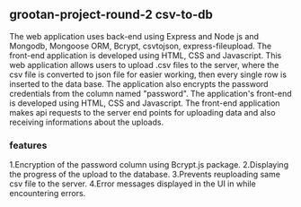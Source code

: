 ## grootan-project-round-2 csv-to-db
The web application uses back-end using Express and Node js and Mongodb, Mongoose ORM, Bcrypt, csvtojson, express-fileupload. The front-end application is developed using HTML, CSS and Javascript. This web application allows users to upload .csv files to the server, where the csv file is converted to json file for easier working, then every single row is inserted to the data base. The application also encrypts the password credentials from the column named "password". The application's front-end is developed using HTML, CSS and Javascript. The front-end application makes api requests to the server end points for uploading data and also receiving informations about the uploads.

### features
1.Encryption of the password column using Bcrypt.js package.
2.Displaying the progress of the upload to the database.
3.Prevents reuploading same csv file to the server.
4.Error messages displayed in the UI in while encountering errors.
